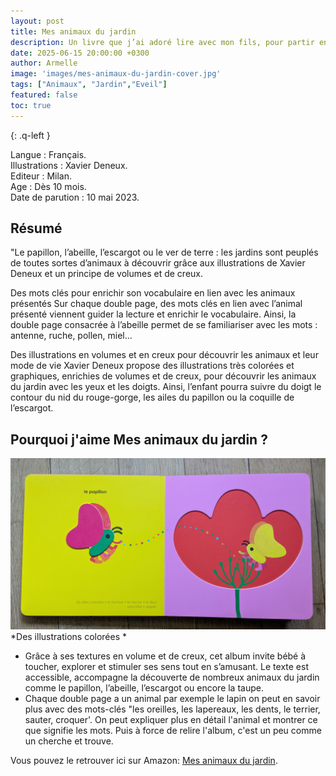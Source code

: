 ```yaml
---
layout: post
title: Mes animaux du jardin 
description: Un livre que j’ai adoré lire avec mon fils, pour partir ensemble à la découverte des animaux du jardin.
date: 2025-06-15 20:00:00 +0300
author: Armelle
image: 'images/mes-animaux-du-jardin-cover.jpg'
tags: ["Animaux", "Jardin","Eveil"]
featured: false
toc: true
---
```


{: .q-left }

Langue : Français.                                      
Illustrations : Xavier Deneux.         
Editeur : Milan.         
Age : Dès 10 mois.           
Date de parution : 10 mai 2023.

## Résumé

"Le papillon, l’abeille, l’escargot ou le ver de terre : les jardins sont peuplés de toutes sortes d’animaux à découvrir grâce aux illustrations de Xavier Deneux et un principe de volumes et de creux.

Des mots clés pour enrichir son vocabulaire en lien avec les animaux présentés
Sur chaque double page, des mots clés en lien avec l’animal présenté viennent guider la lecture et enrichir le vocabulaire. Ainsi, la double page consacrée à l’abeille permet de se familiariser avec les mots : antenne, ruche, pollen, miel…

Des illustrations en volumes et en creux pour découvrir les animaux et leur mode de vie
Xavier Deneux propose des illustrations très colorées et graphiques, enrichies de volumes et de creux, pour découvrir les animaux du jardin avec les yeux et les doigts. Ainsi, l’enfant pourra suivre du doigt le contour du nid du rouge-gorge, les ailes du papillon ou la coquille de l’escargot.

## Pourquoi j'aime Mes animaux du jardin ?

![Des illustrations colorées](images/mes-animaux-du-jardin-int.jpg)
*Des illustrations colorées *
- Grâce à ses textures en volume et de creux, cet album invite bébé à toucher, explorer et stimuler ses sens tout en s’amusant. Le texte est accessible, accompagne la découverte de nombreux animaux du jardin comme le papillon, l’abeille, l’escargot ou encore la taupe.
- Chaque double page a un animal par exemple le lapin on peut en savoir plus avec des mots-clés "les oreilles, les lapereaux, les dents, le terrier, sauter, croquer'. On peut expliquer plus en détail l'animal et montrer ce que signifie les mots. Puis à force de relire l'album, c'est un peu comme un cherche et trouve. 

Vous pouvez le retrouver ici sur Amazon: [Mes animaux du jardin](https://amzn.to/4lefa2c). 


